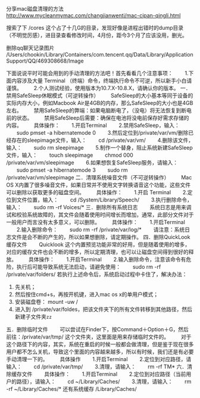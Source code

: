 分享mac磁盘清理的方法
http://www.mycleanmymac.com/changjianwenti/mac-cipan-qingli.html

搜索了下 /cores 这个占了十几G的目录，发现好像是进程出错时的dump目录（不明觉厉感），进目录查看修改时间，4月份，距今3个月了应该没用，删光。

删除qq聊天记录图片
/Users/chookin/Library/Containers/com.tencent.qq/Data/Library/Application Support/QQ/469308668/Image

下面说说平时可能会用到的手动清理的方法吧！首先看看几个注意事项：
　　1.下面内容涉及大量 Terminal （终端）命令，终端执行命令不可逆，所以新手小白请谨慎。
　　2.个人测试经验，使用版本为10.7.X-10.8.X，请确认你的版本。
一．禁用SafeSleep休眠模式（可逆转操作）
　　SafeSleep的大小基本等同于设备的实际内存大小，例如Macbook Air是4GB的内存，那么SafeSleep的大小也是4GB左右。
　　禁用SafeSleep的弊端：如果电脑断电了，（没电）将无法恢复到断电前的状态。
　　禁用SafeSleep后需要：确保在电池将没电前保存好需求存储的内容。
　　具体操作：
　　1.开启Terminal
　　2.禁用SafeSleep，输入：
　　sudo pmset -a hibernatemode 0
　　3.然后定位到/private/var/vm/删除已经存在的sleepimage文件，输入：
　　cd /private/var/vm/
　　4.删除该文件，输入：
　　sudo rm sleepimage
　　5.制作一个替身，阻止系统新建SafeSleep文件，输入：
　　touch sleepimage
　　chmod 000 /private/var/vm/sleepimage
　　6.如果想恢复SafeSleep服务，请输入：
　　sudo pmset -a hibernatemode 3
　　sudo rm /private/var/vm/sleepimage
二．清理系统噪音文件（不可逆转操作）
　　Mac OS X内置了很多噪音文件，如果日常并不使用文字转换语音这个功能，这些文件可以删除以获取更多的磁盘空间。
　　具体操作：
　　1.开启 Terminal
　　2.定位到文件位置，输入：
　　cd /System/Library/Speech/
　　3.执行删除命令，输入：
　　sudo rm -rf Voices/*
三．删除所有系统日志
　　系统日志是用来调试和校验系统故障的，其文件会随着使用时间增长而增加，通常，此部分文件对于一般用户而言没有太多意义，可以删除。
　　具体操作：
　　1.开启Terminal
　　2.输入删除命令：
　　sudo rm -rf /private/var/log/*
　　请注意：系统日志文件是会不断的产生的，所以如果想删除，请定期操作。
四．删除QuickLook缓存文件
　　Quicklook 这个内置预览功能非常的好用，但是随着使用的增多，对应的缓存文件也会不断的增多，所以定期清理，也可以让磁盘空间得到很好的释放。
　　具体操作：
　　1.开启Terminal
　　2.输入删除命令，注意该命令有危险，执行后可能导致系统无法启动，请避免使用：
　　sudo rm -rf /private/var/folders/
   若执行上述命令后，系统启动过程中卡住了，解决办法：
   1. 先关机；
   2. 然后按住cmd+s，再按开机键，进入mac os x的单用户模式；
   3. 安装磁盘卷： mount -uw /
   4. 进入到 /private/var/foldes，把该文件夹下的所有文件转移到其他路径，然后新建子文件夹`zz`

五．删除临时文件
　　可以尝试在Finder下，按Command＋Option＋G，然后前往：/private/var/tmp/ 这个文件夹，这里面是用来存储临时文件的。
　　对于这个路径下的内容，其实，系统在重启的时候一般都会做清理，但是鉴于现在很多用户都不怎么关机，导致这个里面的内容越来越多，所以有时候，我们还是有必要手动清理一下的。
　　具体操作
　　1.开启Terminal
　　2.定位到对应路径，请输入：
　　cd /private/var/tmp/
　　3.清理，请输入：
　　rm -rf TM*
六．清除缓存文件
　　具体操作：
　　1.开启Terminal
　　2.定位到对应路径（当前用户的路径），请输入：
　　cd ~/Library/Caches/
　　3.清理，请输入：
　　rm -rf ~/Library/Caches/*
    还有系统缓存  /Library/Caches/
